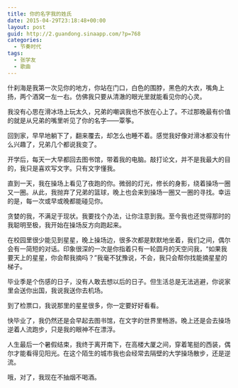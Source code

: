 ```yaml
---
title: 你的名字我的姓氏
date: 2015-04-29T23:18:48+00:00
layout: post
guid: http://2.guandong.sinaapp.com/?p=768
categories:
  - 节奏时代
tags:
  - 张学友
  - 歌曲
---
```

什刹海是我第一次见你的地方，你站在门口，白色的围脖，黑色的大衣，嘴角上扬，两个酒窝一左一右。仿佛我只要从清澈的眼光里就能看见你的心灵。

<div id="wmd-preview-section-1392" class="wmd-preview-section preview-content">
  <p>
    我没有心思在滑冰场上玩太久，兄弟的嘲讽我也不放在心上了。不过那晚最有价值的就是从兄弟的嘴里听见了你的名字——覃筝。
  </p>
  
  <p>
    回到家，早早地躺下了，翻来覆去，却怎么也睡不着。感觉我好像对滑冰都没有什么兴趣了，兄弟几个都说我变了。
  </p>
  
  <p>
    开学后，每天一大早都回去图书馆，带着我的电脑。敲打论文，并不是我最大的目的，我只是喜欢写文字。只有文字懂我。
  </p>
  
  <p>
    直到一天，我在操场上看见了夜跑的你。微弱的灯光，修长的身影，绕着操场一圈又一圈。从此，我抛弃了兄弟的篮球，晚上也会来到操场一圈又一圈的寻找。幸运的是，每一次或早或晚都能碰见你。
  </p>
  
  <p>
    贪婪的我，不满足于现状。我要找个办法，让你注意到我。至今我也还觉得那时的我聪明至极，我开始在操场反方向跑起来。
  </p>
  
  <p>
    在校园里很少能见到星星，晚上操场边，很多次都是默默地坐着，我们之间，偶尔会有一简短的对话。印象很深的一次是你指着只有一轮圆月的天空问我，“如果我要天上的星星，你会帮我摘吗？”我毫不犹豫说，不会，我只会帮你找能摘星星的梯子。
  </p>
  
  <p>
    毕业季是个伤感的日子，没有人敢去想以后的日子。但生活总是无法逃避，你说家里会送你出国，我说我送你去机场。
  </p>
  
  <p>
    到了检票口，我说那里的星星很多，你一定要好好看看。
  </p>
  
  <p>
    快毕业了，我仍然还是会早起去图书馆，在文字的世界里畅游。晚上还是会去操场逆着人流跑步，只是我的眼神不在漂浮。
  </p>
  
  <p>
    人生最后一个暑假结束，我终于离开南下，在高楼大厦之间，穿着笔挺的西装，偶尔才能看得见阳光。在这个陌生的城市我也会经常去隔壁的大学操场散步，还是逆流。
  </p>
  
  <p>
    哦，对了，我现在不抽烟不喝酒。
  </p>
</div>

<div id="wmd-preview-section-footnotes" class="preview-content">
</div>

